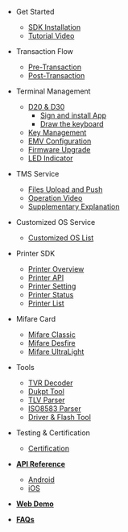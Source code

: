 - Get Started

  - [SDK Installation](manual.md)
  - [Tutorial Video](video-tutorial.md)

- Transaction Flow

  - [Pre-Transaction](pre-transaction.md)
  - [Post-Transaction](post-transaction.md)

- Terminal Management

  - [D20 & D30](D20&D30.md)
      - [Sign and install App](Sign-and-install-App.md)
      - [Draw the keyboard ](Draw_the_keyboard.md)
  - [Key Management](dukpt-scheme.md)
  - [EMV Configuration](emv-config.md)
  - [Firmware Upgrade](firmware-ota.md)
  - [LED Indicator](led-indicator.md)

- TMS Service

  - [Files Upload and Push](Files-Upload-and-Push.md)
  - [Operation Video](Operation-Video.md)
  - [Supplementary Explanation](Supplementary-Explanation.md)

- Customized OS Service
  - [Customized OS List](Customized_OS_Services.md) 

- Printer SDK
  
  - [Printer Overview](Printer_SDK_Overview.md)
  - [Printer API](Printer_API.md)
  - [Printer Setting](Printer_Setting.md)
  - [Printer Status](Printer_Status.md)
  - [Printer List](Printer_List.md)    

- Mifare Card 

  - [Mifare Classic](mifare-classic.md)
  - [Mifare Desfire](mifare-desfire.md)
  - [Mifare UltraLight](mifare-ultralight.md)

- Tools

  - [TVR Decoder](paymentcardtools.md)
  - [Dukpt Tool](encryption-decryption.md)
  - [TLV Parser](emv-tool.md)
  - [ISO8583 Parser](emv-iso8583.md)
  - [Driver & Flash Tool](Update_ROM.md)

- Testing & Certification 

  - [Certification](emv_l3.md)

- [**API Reference**](https://dspread.gitlab.io/qpos/api/index.html)
  - [Android](https://gitlab.com/dspread/android/-/blob/master/QPOS-Android-SDK-Userguid-en-detail.pdf)
  - [iOS](https://gitlab.com/dspread/ios/-/blob/master/QPOS-iOS-SDK-Userguid-en-detail.pdf)

- [**Web Demo**](https://dspread.gitlab.io/qpos/webdemo/checkout.html)
- [**FAQs**](FAQs.md)
